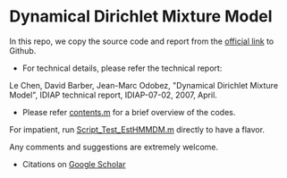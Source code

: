# Dynamical Dirichlet Mixture Model

In this repo, we copy the source code and report from the [official
link](https://infoscience.epfl.ch/record/146114/files/) to Github.

* For technical details, please refer the technical report:

Le Chen, David Barber, Jean-Marc Odobez, "Dynamical Dirichlet Mixture Model", IDIAP technical report, IDIAP-07-02, 2007, April.

* Please refer [contents.m](./source_codes/contents.m) for a brief overview of the codes.

For impatient, run [Script_Test_EstHMMDM.m](./source_codes/Script_Test_EstHMMDM.m) directly to have a flavor.

Any comments and suggestions are extremely welcome.

* Citations on [Google Scholar](https://scholar.google.com/scholar?oi=bibs&hl=en&cites=13445517119047258916&as_sdt=100)
